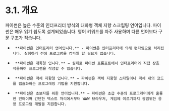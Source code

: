 # 3.1.	개요

파이썬은 높은 수준의 인터프리터 방식의 대화형 객체 지향 스크립팅 언어입니다. 파이썬은 매우 읽기 쉽도록 설계되었습니다. 영어 키워드를 자주 사용하며 다른 언어보다 구문 구조가 적습니다.

-      **파이썬은 인터프리터 언어입니다.** - 파이썬은 인터프리터에 의해 런타임으로 처리됩니다. 실행하기 전에 프로그램을 컴파일 할 필요가 없습니다.

-      **파이썬은 대화형 입니다.** − 실제로 파이썬 프롬프트에서 인터프리터와 직접 상호 작용하여 프로그램을 작성할 수 있습니다.

-      **파이썬은 객체 지향형 입니다.** − 파이썬은 객체 지향형 스타일이나 객체 내의 코드를 캡슐화하는 프로그래밍 기법을 지원합니다.

-      **파이선은 초보자를 위한 언어입니다.** − 파이썬은 초급 수준의 프로그래머에게 훌륭한 언어이며 간단한 텍스트 처리에서부터 WWW 브라우저, 게임에 이르기까지 광범위한 응용 프로그램 개발을 지원합니다.

